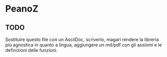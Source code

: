 # PeanoZ

## TODO
Sostituire questo file con un AsciiDoc, scriverlo, magari rendere la libreria più agnostica in quanto a lingua, aggiungere un md/pdf con gli assiomi e le definizioni delle funzioni.
